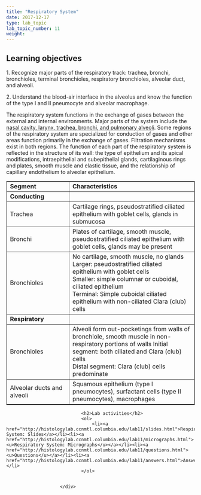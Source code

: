 ```yaml
---
title: "Respiratory System"
date: 2017-12-17
type: lab_topic
lab_topic_number: 11
weight: 
---
```

<div class="entrybody">
						<h2>Learning objectives</h2>

<p>1. Recognize major parts of the respiratory track: trachea, bronchi, bronchioles, terminal bronchioles, respiratory bronchioles, alveolar duct, and alveoli.</p>

<p>2. Understand the blood-air interface in the alveolus and know the function of the type I and II pneumocyte and alveolar macrophage.</p>

<p>The respiratory system functions in the exchange of gases between the external and internal environments.  Major parts of the system include the <u>nasal cavity, larynx, trachea, bronchi, and pulmonary alveoli</u>.  Some regions of the respiratory system are specialized for conduction of gases and other areas function primarily in the exchange of gases.  Filtration mechanisms exist in both regions.  The function of each part of the respiratory system is reflected in the structure of its wall: the type of epithelium and its apical modifications, intraepithelial and subepithelial glands, cartilaginous rings and plates, smooth muscle and elastic tissue, and the relationship of capillary endothelium to alveolar epithelium.</p>


<table width="90%" border="1" cellspacing="2">
  <tr>
    <td width="30%"><strong>Segment</strong></td>
    <td width="60%"><strong>Characteristics</strong></td>
  </tr>
  <tr>
    <td><strong>Conducting</strong></td>
    <td> </td>
  </tr>
  <tr>
    <td>Trachea</td>
    <td>Cartilage rings, pseudostratified ciliated epithelium with goblet cells, glands in submucosa</td>
  </tr>
  <tr>
    <td>Bronchi</td>
    <td>Plates of cartilage, smooth muscle, pseudostratified ciliated epithelium with goblet cells, glands may be present</td>
  </tr>
  <tr>
    <td>Bronchioles </td>
    <td>No cartilage, smooth muscle, no glands
Larger: pseudostratified ciliated epithelium with goblet cells<br>
Smaller: simple columnar or cuboidal, ciliated epithelium<br>
Terminal: Simple cuboidal ciliated epithelium with non-ciliated Clara (club) cells</td>
  </tr>
  <tr>
    <td><strong>Respiratory</strong></td>
    <td> </td>
  </tr>
  <tr>
    <td>Bronchioles</td>
    <td>Alveoli form out-pocketings from walls of bronchiole, smooth muscle in non-respiratory portions of walls
Initial segment: both ciliated and Clara (club) cells<br>
Distal segment: Clara (club) cells predominate</td>
  </tr>
  <tr>
    <td>Alveolar ducts and alveoli</td>
    <td>Squamous epithelium (type I pneumocytes), surfactant cells (type II pneumocytes), macrophages</td>
  </tr>
</table>
						
						
							
								
								<h2>Lab activities</h2>
								<ol>
									<li><a href="http://histologylab.ccnmtl.columbia.edu/lab11/slides.html">Respiratory System: Slides</a></li><li><a href="http://histologylab.ccnmtl.columbia.edu/lab11/micrographs.html"><u>Respiratory System: Micrographs</u></a></li><li><a href="http://histologylab.ccnmtl.columbia.edu/lab11/questions.html"><u>Questions</u></a></li><li><a href="http://histologylab.ccnmtl.columbia.edu/lab11/answers.html">Answers</a></li>
								</ol>
							
						
						</div>